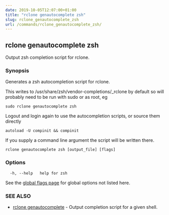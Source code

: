 ```yaml
---
date: 2019-10-05T12:07:00+01:00
title: "rclone genautocomplete zsh"
slug: rclone_genautocomplete_zsh
url: /commands/rclone_genautocomplete_zsh/
---
```

## rclone genautocomplete zsh

Output zsh completion script for rclone.

### Synopsis


Generates a zsh autocompletion script for rclone.

This writes to /usr/share/zsh/vendor-completions/_rclone by default so will
probably need to be run with sudo or as root, eg

    sudo rclone genautocomplete zsh

Logout and login again to use the autocompletion scripts, or source
them directly

    autoload -U compinit && compinit

If you supply a command line argument the script will be written
there.


```
rclone genautocomplete zsh [output_file] [flags]
```

### Options

```
  -h, --help   help for zsh
```

See the [global flags page](/flags/) for global options not listed here.

### SEE ALSO

* [rclone genautocomplete](/commands/rclone_genautocomplete/)	 - Output completion script for a given shell.

